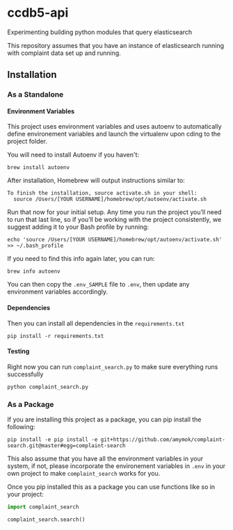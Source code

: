 # ccdb5-api
Experimenting building python modules that query elasticsearch

This repository assumes that you have an instance of elasticsearch running with complaint data set up and running.

## Installation

### As a Standalone

#### Environment Variables
This project uses environment variables and uses autoenv to automatically define environement variables and launch the virtualenv upon cding to the project folder.

You will need to install Autoenv if you haven't:
```shell
brew install autoenv
```

After installation, Homebrew will output instructions similar to:

```shell
To finish the installation, source activate.sh in your shell:
  source /Users/[YOUR USERNAME]/homebrew/opt/autoenv/activate.sh
```

Run that now for your initial setup. Any time you run the project you’ll need to run that last line, so if you’ll be working with the project consistently, we suggest adding it to your Bash profile by running:
```
echo 'source /Users/[YOUR USERNAME]/homebrew/opt/autoenv/activate.sh' >> ~/.bash_profile
```

If you need to find this info again later, you can run:
```shell
brew info autoenv
```

You can then copy the `.env_SAMPLE` file to `.env`, then update any environment variables accordingly.

#### Dependencies
Then you can install all dependencies in the `requirements.txt`
```shell
pip install -r requirements.txt
```

#### Testing
Right now you can run `complaint_search.py` to make sure everything runs successfully
```
python complaint_search.py
```

### As a Package
If you are installing this project as a package, you can pip install the following:
```shell
pip install -e pip install -e git+https://github.com/amymok/complaint-search.git@master#egg=complaint-search
```

This also assume that you have all the environment variables in your system, if not, please incorporate the environement variables in `.env` in your own project to make `complaint_search` works for you.

Once you pip installed this as a package you can use functions like so in your project:
```python
import complaint_search

complaint_search.search()
```

